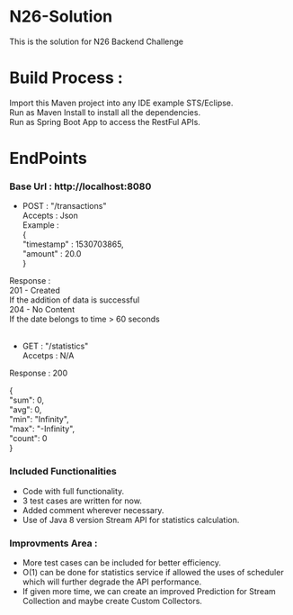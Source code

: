# N26-Solution
This is the solution for N26 Backend Challenge

# Build Process :
Import this Maven project into any IDE example STS/Eclipse.<br />
Run as Maven Install to install all the dependencies.<br />
Run as Spring Boot App to access the RestFul APIs.<br/>

# EndPoints 

### Base Url : http://localhost:8080 <br /> ###


* POST : "/transactions"<br />
Accepts : Json<br />
Example :<br />
{<br/>
      "timestamp" : 1530703865,<br />
      "amount" : 20.0<br />
}

Response :<br />
201 - Created<br />
If the addition of data is successful<br />
204 - No Content<br />
If the date belongs to time > 60 seconds<br />
<br />


* GET : "/statistics"<br />
Accetps : N/A<br />

Response : 200 <br/> 

{<br/>
  "sum": 0,<br/>
  "avg": 0,<br/>
  "min": "Infinity",<br/>
  "max": "-Infinity",<br/>
  "count": 0<br/>
}<br/>

### Included Functionalities ###

* Code with full functionality.
* 3 test cases are written for now.
* Added comment wherever necessary.
* Use of Java 8 version Stream API for statistics calculation.

### Improvments Area : ###

* More test cases can be included for better efficiency.
* O(1) can be done for statistics service if allowed the uses of scheduler which will further degrade the API performance.
* If given more time, we can create an improved Prediction for Stream Collection and maybe create Custom Collectors.





